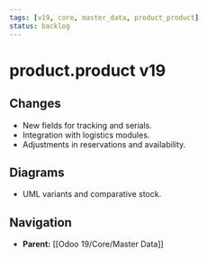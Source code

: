 ```yaml
---
tags: [v19, core, master_data, product_product]
status: backlog
---
```

# product.product v19

## Changes
- New fields for tracking and serials.
- Integration with logistics modules.
- Adjustments in reservations and availability.

## Diagrams
- UML variants and comparative stock.






## Navigation
- **Parent:** [[Odoo 19/Core/Master Data]]
